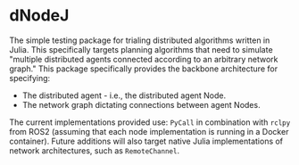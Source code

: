 # dNodeJ

The simple testing package for trialing distributed algorithms written in Julia. This specifically targets planning algorithms that need to simulate "multiple distributed agents connected according to an arbitrary network graph." This package specifically provides the backbone architecture for specifying:

* The distributed agent - i.e., the distributed agent Node.
* The network graph dictating connections between agent Nodes.

The current implementations provided use: `PyCall` in combination with `rclpy` from ROS2 (assuming that each node implementation is running in a Docker container). Future additions will also target native Julia implementations of network architectures, such as `RemoteChannel`.